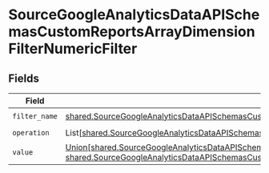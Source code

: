# SourceGoogleAnalyticsDataAPISchemasCustomReportsArrayDimensionFilterNumericFilter


## Fields

| Field                                                                                                                                                                                                                                                                                                                      | Type                                                                                                                                                                                                                                                                                                                       | Required                                                                                                                                                                                                                                                                                                                   | Description                                                                                                                                                                                                                                                                                                                |
| -------------------------------------------------------------------------------------------------------------------------------------------------------------------------------------------------------------------------------------------------------------------------------------------------------------------------- | -------------------------------------------------------------------------------------------------------------------------------------------------------------------------------------------------------------------------------------------------------------------------------------------------------------------------- | -------------------------------------------------------------------------------------------------------------------------------------------------------------------------------------------------------------------------------------------------------------------------------------------------------------------------- | -------------------------------------------------------------------------------------------------------------------------------------------------------------------------------------------------------------------------------------------------------------------------------------------------------------------------- |
| `filter_name`                                                                                                                                                                                                                                                                                                              | [shared.SourceGoogleAnalyticsDataAPISchemasCustomReportsArrayDimensionFilterDimensionsFilter2FilterName](../../models/shared/sourcegoogleanalyticsdataapischemascustomreportsarraydimensionfilterdimensionsfilter2filtername.md)                                                                                           | :heavy_check_mark:                                                                                                                                                                                                                                                                                                         | N/A                                                                                                                                                                                                                                                                                                                        |
| `operation`                                                                                                                                                                                                                                                                                                                | List[[shared.SourceGoogleAnalyticsDataAPISchemasCustomReportsArrayDimensionFilterValidEnums](../../models/shared/sourcegoogleanalyticsdataapischemascustomreportsarraydimensionfiltervalidenums.md)]                                                                                                                       | :heavy_check_mark:                                                                                                                                                                                                                                                                                                         | N/A                                                                                                                                                                                                                                                                                                                        |
| `value`                                                                                                                                                                                                                                                                                                                    | [Union[shared.SourceGoogleAnalyticsDataAPISchemasCustomReportsArrayDimensionFilterDimensionsFilter2Int64Value, shared.SourceGoogleAnalyticsDataAPISchemasCustomReportsArrayDimensionFilterDimensionsFilter2DoubleValue]](../../models/shared/sourcegoogleanalyticsdataapischemascustomreportsarraydimensionfiltervalue.md) | :heavy_check_mark:                                                                                                                                                                                                                                                                                                         | N/A                                                                                                                                                                                                                                                                                                                        |